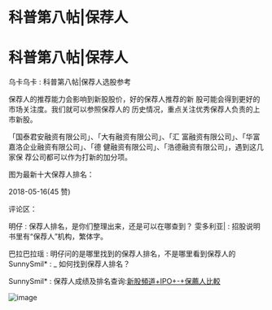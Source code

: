 # 科普第八帖|保荐人

# 科普第八帖|保荐人

乌卡乌卡 : 科普第八帖|保荐人选股参考

保荐人的推荐能力会影响到新股股价，好的保荐人推荐的新 股可能会得到更好的市场关注度。我们就可以参照保荐人的 历史情况，重点关注优秀保荐人负责的上市新股。

「国泰君安融资有限公司」、「大有融资有限公司」、「汇 富融资有限公司」、「华富嘉洛企业融资有限公司」、「德 健融资有限公司」、「浩德融资有限公司」，遇到这几家保 荐公司都可以作为打新的加分项。

图为最新十大保荐人排名：

2018-05-16(45 赞)

评论区：

明仔 : 保荐人排名，是你们整理出来，还是可以在哪查到？ 雯多利亚| : 招股说明书里有“保荐人”机构，繁体字。

巴拉巴拉瑶 : 明仔问的是哪里找到的保荐人排名，不是哪里看到保荐人的 SunnySmil* : _ 如何找到保荐人排名？

SunnySmil* : 保荐人成绩及排名查询:[新股頻道](http://www.aastocks.com/tc/ipo/sponsor.aspx)[+IPO+-+](http://www.aastocks.com/tc/ipo/sponsor.aspx)[保薦人比較](http://www.aastocks.com/tc/ipo/sponsor.aspx)

![image](img/Image_775.png)
